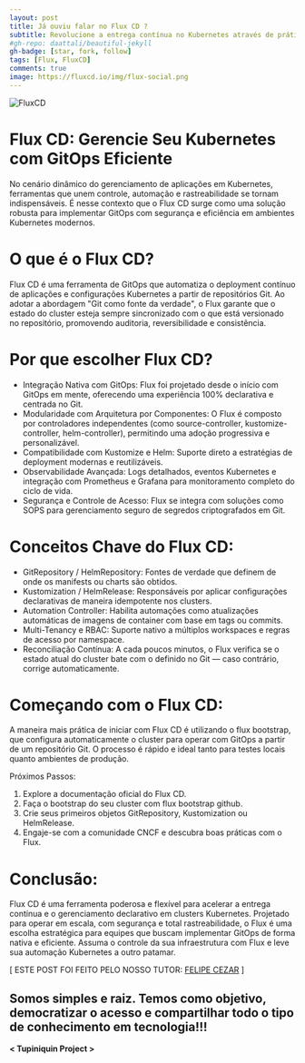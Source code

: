 ```yaml
---
layout: post
title: Já ouviu falar no Flux CD ?
subtitle: Revolucione a entrega contínua no Kubernetes através de práticas GitOps com Flux CD
#gh-repo: daattali/beautiful-jekyll
gh-badge: [star, fork, follow]
tags: [Flux, FluxCD]
comments: true
image: https://fluxcd.io/img/flux-social.png
---
```


![FluxCD](https://fluxcd.io/img/flux-social.png)

# Flux CD: Gerencie Seu Kubernetes com GitOps Eficiente

No cenário dinâmico do gerenciamento de aplicações em Kubernetes, ferramentas que unem controle, automação e rastreabilidade se tornam indispensáveis. É nesse contexto que o Flux CD surge como uma solução robusta para implementar GitOps com segurança e eficiência em ambientes Kubernetes modernos.

# O que é o Flux CD?

Flux CD é uma ferramenta de GitOps que automatiza o deployment contínuo de aplicações e configurações Kubernetes a partir de repositórios Git. Ao adotar a abordagem "Git como fonte da verdade", o Flux garante que o estado do cluster esteja sempre sincronizado com o que está versionado no repositório, promovendo auditoria, reversibilidade e consistência.

# Por que escolher Flux CD?

- Integração Nativa com GitOps: Flux foi projetado desde o início com GitOps em mente, oferecendo uma experiência 100% declarativa e centrada no Git.
- Modularidade com Arquitetura por Componentes: O Flux é composto por controladores independentes (como source-controller, kustomize-controller, helm-controller), permitindo uma adoção progressiva e personalizável.
- Compatibilidade com Kustomize e Helm: Suporte direto a estratégias de deployment modernas e reutilizáveis.
- Observabilidade Avançada: Logs detalhados, eventos Kubernetes e integração com Prometheus e Grafana para monitoramento completo do ciclo de vida.
- Segurança e Controle de Acesso: Flux se integra com soluções como SOPS para gerenciamento seguro de segredos criptografados em Git.

# Conceitos Chave do Flux CD:

- GitRepository / HelmRepository: Fontes de verdade que definem de onde os manifests ou charts são obtidos.
- Kustomization / HelmRelease: Responsáveis por aplicar configurações declarativas de maneira idempotente nos clusters.
- Automation Controller: Habilita automações como atualizações automáticas de imagens de container com base em tags ou commits.
- Multi-Tenancy e RBAC: Suporte nativo a múltiplos workspaces e regras de acesso por namespace.
- Reconciliação Contínua: A cada poucos minutos, o Flux verifica se o estado atual do cluster bate com o definido no Git — caso contrário, corrige automaticamente.
  
# Começando com o Flux CD:

A maneira mais prática de iniciar com Flux CD é utilizando o flux bootstrap, que configura automaticamente o cluster para operar com GitOps a partir de um repositório Git. O processo é rápido e ideal tanto para testes locais quanto ambientes de produção.

Próximos Passos:

1. Explore a documentação oficial do Flux CD.
2. Faça o bootstrap do seu cluster com flux bootstrap github.
3. Crie seus primeiros objetos GitRepository, Kustomization ou HelmRelease.
4. Engaje-se com a comunidade CNCF e descubra boas práticas com o Flux.

# Conclusão:

Flux CD é uma ferramenta poderosa e flexível para acelerar a entrega contínua e o gerenciamento declarativo em clusters Kubernetes. Projetado para operar em escala, com segurança e total rastreabilidade, o Flux é uma escolha estratégica para equipes que buscam implementar GitOps de forma nativa e eficiente. Assuma o controle da sua infraestrutura com Flux e leve sua automação Kubernetes a outro patamar.

[ ESTE POST FOI FEITO PELO NOSSO TUTOR: [FELIPE CEZAR](https://www.linkedin.com/in/felipecezar88) ]

## Somos simples e raiz. Temos como objetivo, democratizar o acesso e compartilhar todo o tipo de conhecimento em tecnologia!!!

**< Tupiniquin Project >**
